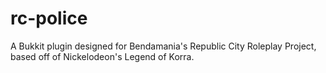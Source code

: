 # rc-police
A Bukkit plugin designed for Bendamania's Republic City Roleplay Project, based off of Nickelodeon's Legend of Korra.
